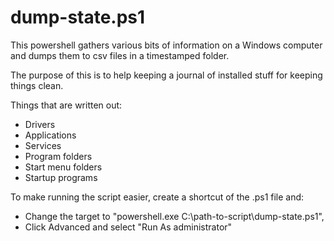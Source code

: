 # dump-state.ps1

This powershell gathers various bits of information on a Windows computer and
dumps them to csv files in a timestamped folder.

The purpose of this is to help keeping a journal of installed stuff for
keeping things clean.

Things that are written out:

* Drivers
* Applications
* Services
* Program folders
* Start menu folders
* Startup programs

To make running the script easier, create a shortcut of the .ps1 file and:
* Change the target to "powershell.exe C:\path-to-script\dump-state.ps1", 
* Click Advanced and select "Run As administrator"
